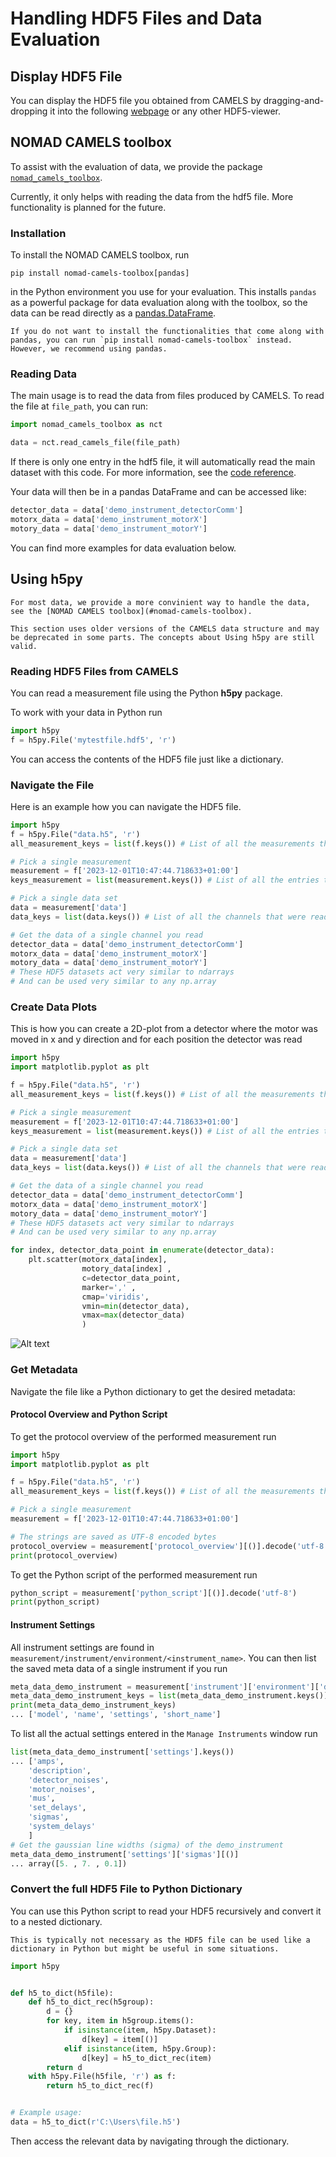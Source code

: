 # Handling HDF5 Files and Data Evaluation

## Display HDF5 File

You can  display the HDF5 file you obtained from CAMELS by dragging-and-dropping it into the following [webpage](https://h5web.panosc.eu/h5wasm) or any other HDF5-viewer.


## NOMAD CAMELS toolbox

To assist with the evaluation of data, we provide the package [`nomad_camels_toolbox`](https://pypi.org/project/nomad-camels-toolbox/).

Currently, it only helps with reading the data from the hdf5 file. More functionality is planned for the future.

### Installation

To install the NOMAD CAMELS toolbox, run
```
pip install nomad-camels-toolbox[pandas]
```
in the Python environment you use for your evaluation.
This installs `pandas` as a powerful package for data evaluation along with the toolbox, so the data can be read directly as a [pandas.DataFrame](https://pandas.pydata.org/docs/reference/api/pandas.DataFrame.html).

```{note}
If you do not want to install the functionalities that come along with pandas, you can run `pip install nomad-camels-toolbox` instead. However, we recommend using pandas.
```

### Reading Data
The main usage is to read the data from files produced by CAMELS. To read the file at `file_path`, you can run:
```python
import nomad_camels_toolbox as nct

data = nct.read_camels_file(file_path)
```
If there is only one entry in the hdf5 file, it will automatically read the main dataset with this code. For more information, see the [code reference](https://fau-lap.github.io/NOMAD-CAMELS/code/nomad_camels_toolbox.html).


Your data will then be in a pandas DataFrame and can be accessed like:
```python
detector_data = data['demo_instrument_detectorComm']
motorx_data = data['demo_instrument_motorX']
motory_data = data['demo_instrument_motorY']
```
You can find more examples for data evaluation below.

## Using h5py

```{note}
For most data, we provide a more convinient way to handle the data, see the [NOMAD CAMELS toolbox](#nomad-camels-toolbox).
```

```{warning}
This section uses older versions of the CAMELS data structure and may be deprecated in some parts. The concepts about Using h5py are still valid.
```

### Reading HDF5 Files from CAMELS

You can read a measurement file using the Python **h5py** package.

To work with your data in Python run

```python
import h5py
f = h5py.File('mytestfile.hdf5', 'r')

```

You can access the contents of the HDF5 file just like a dictionary.



### Navigate the File

Here is an example how you can navigate the HDF5 file.

```python
import h5py
f = h5py.File("data.h5", 'r')
all_measurement_keys = list(f.keys()) # List of all the measurements that were performed

# Pick a single measurement
measurement = f['2023-12-01T10:47:44.718633+01:00']
keys_measurement = list(measurement.keys()) # List of all the entries to this measurement

# Pick a single data set
data = measurement['data']
data_keys = list(data.keys()) # List of all the channels that were read

# Get the data of a single channel you read
detector_data = data['demo_instrument_detectorComm']
motorx_data = data['demo_instrument_motorX']
motory_data = data['demo_instrument_motorY']
# These HDF5 datasets act very similar to ndarrays
# And can be used very similar to any np.array
```



### Create Data Plots

This is how you can create a 2D-plot from a detector where the motor was moved in x and y direction and for each position the detector was read

```python
import h5py
import matplotlib.pyplot as plt

f = h5py.File("data.h5", 'r')
all_measurement_keys = list(f.keys()) # List of all the measurements that were performed

# Pick a single measurement
measurement = f['2023-12-01T10:47:44.718633+01:00']
keys_measurement = list(measurement.keys()) # List of all the entries to this measurement

# Pick a single data set
data = measurement['data']
data_keys = list(data.keys()) # List of all the channels that were read

# Get the data of a single channel you read
detector_data = data['demo_instrument_detectorComm']
motorx_data = data['demo_instrument_motorX']
motory_data = data['demo_instrument_motorY']
# These HDF5 datasets act very similar to ndarrays
# And can be used very similar to any np.array

for index, detector_data_point in enumerate(detector_data):
    plt.scatter(motorx_data[index], 
                motory_data[index] , 
                c=detector_data_point, 
                marker=',' ,
                cmap='viridis', 
                vmin=min(detector_data), 
                vmax=max(detector_data)
                )
```

![Alt text](image.png)


### Get Metadata

Navigate the file like a Python dictionary to get the desired metadata:

#### Protocol Overview and Python Script

To get the protocol overview of the performed measurement run 

```python
import h5py
import matplotlib.pyplot as plt

f = h5py.File("data.h5", 'r')
all_measurement_keys = list(f.keys()) # List of all the measurements that were performed

# Pick a single measurement
measurement = f['2023-12-01T10:47:44.718633+01:00']

# The strings are saved as UTF-8 encoded bytes
protocol_overview = measurement['protocol_overview'][()].decode('utf-8')
print(protocol_overview)
```

To get the Python script of the performed measurement run 

```python
python_script = measurement['python_script'][()].decode('utf-8')
print(python_script)
```

#### Instrument Settings

All instrument settings are found in `measurement/instrument/environment/<instrument_name>`. You can then list the saved meta data of a single instrument if you run

```python
meta_data_demo_instrument = measurement['instrument']['environment']['demo_instrument']
meta_data_demo_instrument_keys = list(meta_data_demo_instrument.keys())
print(meta_data_demo_instrument_keys)
... ['model', 'name', 'settings', 'short_name']
```

To list all the actual settings entered in the `Manage Instruments` window run

```python
list(meta_data_demo_instrument['settings'].keys())
... ['amps',
    'description',
    'detector_noises',
    'motor_noises',
    'mus',
    'set_delays',
    'sigmas',
    'system_delays'
    ]
# Get the gaussian line widths (sigma) of the demo_instrument
meta_data_demo_instrument['settings']['sigmas'][()]
... array([5. , 7. , 0.1])
```



### Convert the full HDF5 File to Python Dictionary
You can use this Python script to read your HDF5 recursively and convert it to a nested dictionary.

```{note}
This is typically not necessary as the HDF5 file can be used like a dictionary in Python but might be useful in some situations.
```

```python
import h5py


def h5_to_dict(h5file):
    def h5_to_dict_rec(h5group):
        d = {}
        for key, item in h5group.items():
            if isinstance(item, h5py.Dataset):
                d[key] = item[()]
            elif isinstance(item, h5py.Group):
                d[key] = h5_to_dict_rec(item)
        return d
    with h5py.File(h5file, 'r') as f:
        return h5_to_dict_rec(f)


# Example usage:
data = h5_to_dict(r'C:\Users\file.h5')
```

Then  access the relevant data by navigating through the dictionary.

